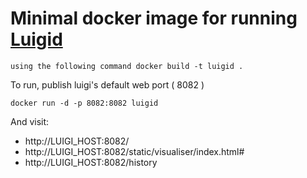 # Minimal docker image for running [Luigid](http://luigi.readthedocs.org/en/latest/index.html)


	using the following command docker build -t luigid .

To run, publish luigi's default web port ( 8082 )

    docker run -d -p 8082:8082 luigid

And visit:
 - http://LUIGI_HOST:8082/
 - http://LUIGI_HOST:8082/static/visualiser/index.html#
 - http://LUIGI_HOST:8082/history
